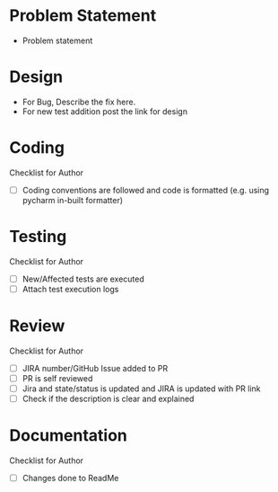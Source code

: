 # Problem Statement
-   Problem statement

# Design
-   For Bug, Describe the fix here.
-   For new test addition post the link for design

# Coding
   Checklist for Author
-   [ ] Coding conventions are followed and code is formatted (e.g. using pycharm in-built formatter)

# Testing 
  Checklist for Author
-   [ ] New/Affected tests are executed
-   [ ] Attach test execution logs

# Review 
  Checklist for Author
-   [ ] JIRA number/GitHub Issue added to PR
-   [ ] PR is self reviewed
-   [ ] Jira and state/status is updated and JIRA is updated with PR link
-   [ ] Check if the description is clear and explained

# Documentation 
  Checklist for Author
-   [ ] Changes done to ReadMe
